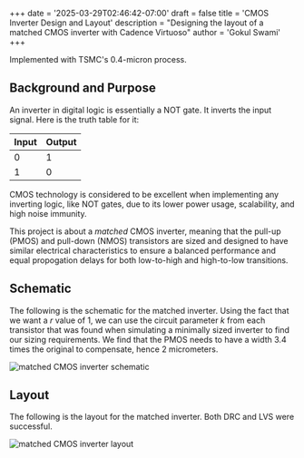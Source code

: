 +++
date = '2025-03-29T02:46:42-07:00'
draft = false
title = 'CMOS Inverter Design and Layout'
description = "Designing the layout of a matched CMOS inverter with Cadence Virtuoso" 
author = 'Gokul Swami'
+++

Implemented with TSMC's 0.4-micron process.

## Background and Purpose

An inverter in digital logic is essentially a NOT gate. It inverts the input signal. Here is the truth table for it:

| Input | Output |
| --- | --- |
| 0 | 1 |
| 1 | 0 |

CMOS technology is considered to be excellent when implementing any inverting logic, like NOT gates, due to its lower power usage, scalability, and high noise immunity.

This project is about a *matched* CMOS inverter, meaning that the pull-up (PMOS) and pull-down (NMOS) transistors are sized and designed to have similar electrical characteristics to ensure a balanced performance and equal propogation delays for both low-to-high and high-to-low transitions.

## Schematic

The following is the schematic for the matched inverter. Using the fact that we want a *r* value of 1, we can use the circuit parameter *k* from each transistor that was found when simulating a minimally sized inverter to find our sizing requirements. We find that the PMOS needs to have a width 3.4 times the original to compensate, hence 2 micrometers. 

![matched CMOS inverter schematic](/images/virtuoso/matched_inverter_schematic.png?width=600)

## Layout

The following is the layout for the matched inverter. Both DRC and LVS were successful.

![matched CMOS inverter layout](/images/virtuoso/matched_inverter_layout.png?width=600)